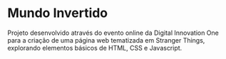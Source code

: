 # **Mundo Invertido**

Projeto desenvolvido através do evento online da Digital Innovation One para a criação de uma página web tematizada em Stranger Things, explorando elementos básicos de HTML, CSS e Javascript.
